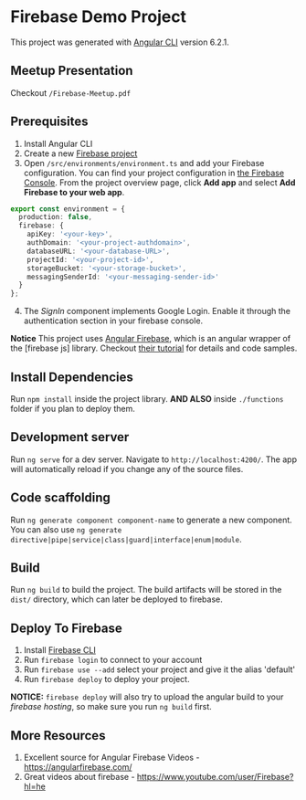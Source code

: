 # Firebase Demo Project

This project was generated with [Angular CLI](https://github.com/angular/angular-cli) version 6.2.1.

## Meetup Presentation

Checkout `/Firebase-Meetup.pdf`

## Prerequisites
1. Install Angular CLI
2. Create a new [Firebase project](https://console.firebase.google.com/)
3. Open `/src/environments/environment.ts` and add your Firebase configuration. You can find your project configuration in [the Firebase Console](https://console.firebase.google.com). From the project overview page, click **Add app** and select **Add Firebase to your web app**.

```ts
export const environment = {
  production: false,
  firebase: {
    apiKey: '<your-key>',
    authDomain: '<your-project-authdomain>',
    databaseURL: '<your-database-URL>',
    projectId: '<your-project-id>',
    storageBucket: '<your-storage-bucket>',
    messagingSenderId: '<your-messaging-sender-id>'
  }
};
```
4. The _SignIn_ component implements Google Login. Enable it through the authentication section in your firebase console.

**Notice** This project uses [Angular Firebase](https://github.com/angular/angularfire2), which is an angular wrapper of the [firebase js] library. Checkout [their tutorial](https://github.com/angular/angularfire2/blob/master/docs/install-and-setup.md) for details and code samples.

## Install Dependencies

Run `npm install` inside the project library.
**AND ALSO** inside `./functions` folder if you plan to deploy them.

## Development server

Run `ng serve` for a dev server. Navigate to `http://localhost:4200/`. The app will automatically reload if you change any of the source files.

## Code scaffolding

Run `ng generate component component-name` to generate a new component. You can also use `ng generate directive|pipe|service|class|guard|interface|enum|module`.

## Build

Run `ng build` to build the project. The build artifacts will be stored in the `dist/` directory, which can later be deployed to firebase.

## Deploy To Firebase

1. Install [Firebase CLI](https://firebase.google.com/docs/cli/)
2. Run `firebase login` to connect to your account
3. Run `firebase use --add` select your project and give it the alias 'default'
4. Run `firebase deploy` to deploy your project.

**NOTICE:** `firebase deploy` will also try to upload the angular build to your *firebase hosting*, so make sure you run `ng build` first.

## More Resources

1. Excellent source for Angular Firebase Videos - https://angularfirebase.com/
2. Great videos about firebase - https://www.youtube.com/user/Firebase?hl=he
